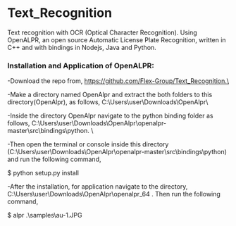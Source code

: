 # Text_Recognition
Text recognition with OCR (Optical Character Recognition). Using OpenALPR, an open source Automatic License Plate Recognition, written in C++ and with bindings in Nodejs, Java and Python.

### Installation and Application of OpenALPR:

-Download the repo from, https://github.com/Flex-Group/Text_Recognition.\

-Make a directory named OpenAlpr and extract the both folders to this directory(OpenAlpr), as follows, C:\Users\user\Downloads\OpenAlpr\

-Inside the directory OpenAlpr navigate to the python binding folder as follows, C:\Users\user\Downloads\OpenAlpr\openalpr-master\src\bindings\python. \

-Then open the terminal or console inside this directory (C:\Users\user\Downloads\OpenAlpr\openalpr-master\src\bindings\python) and run the following command, 

$ python setup.py install

-After the installation, for application navigate to the directory, C:\Users\user\Downloads\OpenAlpr\openalpr_64 . Then run the following command,

$ alpr .\samples\au-1.JPG
